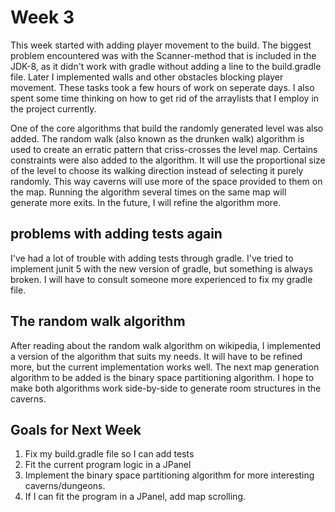 # Week 3

This week started with adding player movement to the build. The biggest problem encountered was with the Scanner-method that is included in the JDK-8, as it didn't work with gradle without adding a line to the build.gradle file. Later I implemented walls and other obstacles blocking player movement. These tasks took a few hours of work on seperate days. I also spent some time thinking on how to get rid of the arraylists that I employ in the project currently.

One of the core algorithms that build the randomly generated level was also added. The random walk (also known as the drunken walk) algorithm is used to create an erratic pattern that criss-crosses the level map. Certains constraints were also added to the algorithm. It will use the proportional size of the level to choose its walking direction instead of selecting it purely randomly. This way caverns will use more of the space provided to them on the map. Running the algorithm several times on the same map will generate more exits. In the future, I will refine the algorithm more.

## problems with adding tests again

I've had a lot of trouble with adding tests through gradle. I've tried to implement junit 5 with the new version of gradle, but something is always broken. I will have to consult someone more experienced to fix my gradle file.

## The random walk algorithm

After reading about the random walk algorithm on wikipedia, I implemented a version of the algorithm that suits my needs. It will have to be refined more, but the current implementation works well. The next map generation algorithm to be added is the binary space partitioning algorithm. I hope to make both algorithms work side-by-side to generate room structures in the caverns.

## Goals for Next Week

1. Fix my build.gradle file so I can add tests
2. Fit the current program logic in a JPanel
3. Implement the binary space partitioning algorithm for more interesting caverns/dungeons.
4. If I can fit the program in a JPanel, add map scrolling.
